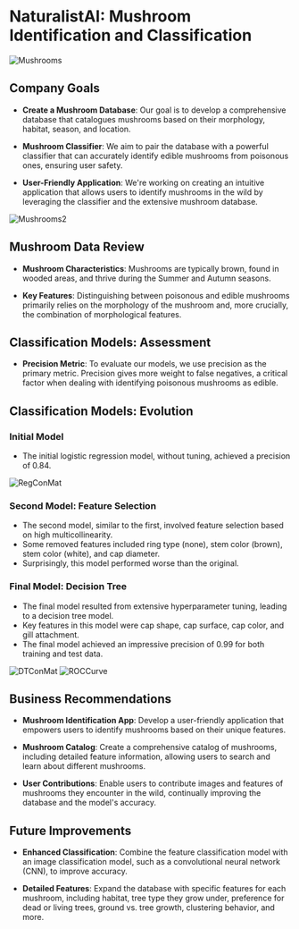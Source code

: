 # NaturalistAI: Mushroom Identification and Classification

![Mushrooms](https://github.com/jacobserfaty/Mushroom-Identification-Project/blob/main/Images/Mushrooms.png)

## Company Goals
- **Create a Mushroom Database**: Our goal is to develop a comprehensive database that catalogues mushrooms based on their morphology, habitat, season, and location.

- **Mushroom Classifier**: We aim to pair the database with a powerful classifier that can accurately identify edible mushrooms from poisonous ones, ensuring user safety.

- **User-Friendly Application**: We're working on creating an intuitive application that allows users to identify mushrooms in the wild by leveraging the classifier and the extensive mushroom database.

![Mushrooms2](https://github.com/jacobserfaty/Mushroom-Identification-Project/blob/main/Images/Mushrooms2.png)


## Mushroom Data Review

- **Mushroom Characteristics**: Mushrooms are typically brown, found in wooded areas, and thrive during the Summer and Autumn seasons.

- **Key Features**: Distinguishing between poisonous and edible mushrooms primarily relies on the morphology of the mushroom and, more crucially, the combination of morphological features.


## Classification Models: Assessment

- **Precision Metric**: To evaluate our models, we use precision as the primary metric. Precision gives more weight to false negatives, a critical factor when dealing with identifying poisonous mushrooms as edible.


## Classification Models: Evolution

### Initial Model

- The initial logistic regression model, without tuning, achieved a precision of 0.84.

![RegConMat](https://github.com/jacobserfaty/Mushroom-Identification-Project/blob/main/Images/RegConMat.png)

### Second Model: Feature Selection

- The second model, similar to the first, involved feature selection based on high multicollinearity.
- Some removed features included ring type (none), stem color (brown), stem color (white), and cap diameter.
- Surprisingly, this model performed worse than the original.

### Final Model: Decision Tree

- The final model resulted from extensive hyperparameter tuning, leading to a decision tree model.
- Key features in this model were cap shape, cap surface, cap color, and gill attachment.
- The final model achieved an impressive precision of 0.99 for both training and test data.

![DTConMat](https://github.com/jacobserfaty/Mushroom-Identification-Project/blob/main/Images/DTConMat.png)
![ROCCurve](https://github.com/jacobserfaty/Mushroom-Identification-Project/blob/main/Images/ROCCurve.png)


## Business Recommendations

- **Mushroom Identification App**: Develop a user-friendly application that empowers users to identify mushrooms based on their unique features.

- **Mushroom Catalog**: Create a comprehensive catalog of mushrooms, including detailed feature information, allowing users to search and learn about different mushrooms.

- **User Contributions**: Enable users to contribute images and features of mushrooms they encounter in the wild, continually improving the database and the model's accuracy.


## Future Improvements

- **Enhanced Classification**: Combine the feature classification model with an image classification model, such as a convolutional neural network (CNN), to improve accuracy.

- **Detailed Features**: Expand the database with specific features for each mushroom, including habitat, tree type they grow under, preference for dead or living trees, ground vs. tree growth, clustering behavior, and more.
